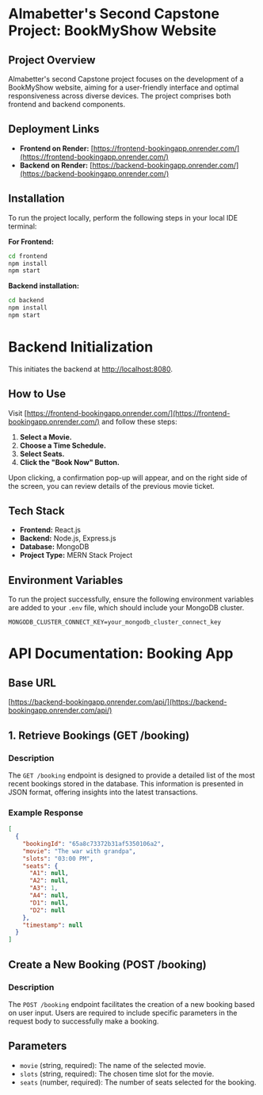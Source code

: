 # Almabetter's Second Capstone Project: BookMyShow Website

## Project Overview

Almabetter's second Capstone project focuses on the development of a BookMyShow website, aiming for a user-friendly interface and optimal responsiveness across diverse devices. The project comprises both frontend and backend components.

## Deployment Links

- **Frontend on Render:** [https://frontend-bookingapp.onrender.com/](https://frontend-bookingapp.onrender.com/)
- **Backend on Render:** [https://backend-bookingapp.onrender.com/](https://backend-bookingapp.onrender.com/)

## Installation

To run the project locally, perform the following steps in your local IDE terminal:

**For Frontend:**
```bash
cd frontend
npm install
npm start
```

 **Backend installation:**

```bash
cd backend
npm install
npm start
```
# Backend Initialization

This initiates the backend at [http://localhost:8080](http://localhost:8080).

## How to Use

Visit [https://frontend-bookingapp.onrender.com/](https://frontend-bookingapp.onrender.com/) and follow these steps:

1. **Select a Movie.**
2. **Choose a Time Schedule.**
3. **Select Seats.**
4. **Click the "Book Now" Button.**

Upon clicking, a confirmation pop-up will appear, and on the right side of the screen, you can review details of the previous movie ticket.

## Tech Stack

- **Frontend:** React.js
- **Backend:** Node.js, Express.js
- **Database:** MongoDB
- **Project Type:** MERN Stack Project

## Environment Variables

To run the project successfully, ensure the following environment variables are added to your `.env` file, which should include your MongoDB cluster.

```env
MONGODB_CLUSTER_CONNECT_KEY=your_mongodb_cluster_connect_key
```
# API Documentation: Booking App

## Base URL
[https://backend-bookingapp.onrender.com/api/](https://backend-bookingapp.onrender.com/api/)

## 1. Retrieve Bookings (GET /booking)

### Description
The `GET /booking` endpoint is designed to provide a detailed list of the most recent bookings stored in the database. This information is presented in JSON format, offering insights into the latest transactions.

### Example Response
```json
[
  {
    "bookingId": "65a8c73372b31af5350106a2",
    "movie": "The war with grandpa",
    "slots": "03:00 PM",
    "seats": {
      "A1": null,
      "A2": null,
      "A3": 1,
      "A4": null,
      "D1": null,
      "D2": null
    },
    "timestamp": null
  }
]

```
## Create a New Booking (POST /booking)

### Description

The `POST /booking` endpoint facilitates the creation of a new booking based on user input. Users are required to include specific parameters in the request body to successfully make a booking.

## Parameters

- `movie` (string, required): The name of the selected movie.
- `slots` (string, required): The chosen time slot for the movie.
- `seats` (number, required): The number of seats selected for the booking.
  
